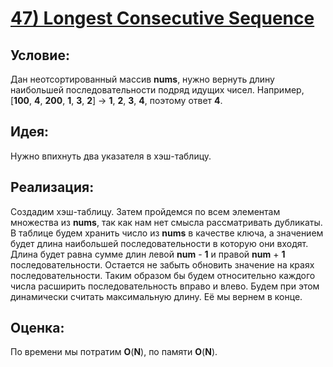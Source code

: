 # [**47) Longest Consecutive Sequence**](https://leetcode.com/problems/longest-consecutive-sequence/description/)

## **Условие:**

Дан неотсортированный массив **nums**, нужно вернуть длину наибольшей последовательности подряд идущих чисел. Например, [**100**, **4**, **200**, **1**, **3**, **2**] -> **1**, **2**, **3**, **4**, поэтому ответ **4**.

## **Идея:**

Нужно впихнуть два указателя в хэш-таблицу.

## **Реализация:**

Создадим хэш-таблицу. Затем пройдемся по всем элементам множества из **nums**, так как нам нет смысла рассматривать дубликаты. В таблице будем хранить число из **nums** в качестве ключа, а значением будет длина наибольшей последовательности в которую они входят. Длина будет равна сумме длин левой **num** - **1** и правой **num** + **1** последовательности. Остается не забыть обновить значение на краях последовательности. Таким образом бы будем относительно каждого числа расширить последовательность вправо и влево. Будем при этом динамически считать максимальную длину. Её мы вернем в конце.



## **Оценка:**

По времени мы потратим **O**(**N**), по памяти **O**(**N**).

